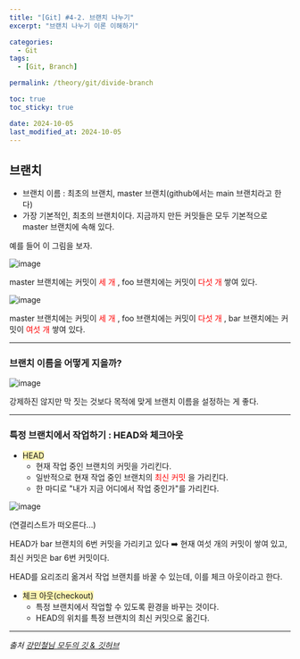 ```yaml
---
title: "[Git] #4-2. 브랜치 나누기"
excerpt: "브랜치 나누기 이론 이해하기"

categories:
  - Git
tags:
  - [Git, Branch]

permalink: /theory/git/divide-branch

toc: true
toc_sticky: true

date: 2024-10-05
last_modified_at: 2024-10-05
---
```


## 브랜치

- 브랜치 이름 : 최초의 브랜치, master 브랜치(github에서는 main 브랜치라고 한다)
- 가장 기본적인, 최초의 브랜치이다. 지금까지 만든 커밋들은 모두 기본적으로 master 브랜치에 속해 있다.


예를 들어 이 그림을 보자. 

![image](https://github.com/user-attachments/assets/5ac5c824-d4d4-4e88-b3a7-f327529c7f3d)

master 브랜치에는 커밋이 <span style="color:red"> 세 개 </span>, foo 브랜치에는 커밋이 <span style="color:red"> 다섯 개 </span> 쌓여 있다.

![image](https://github.com/user-attachments/assets/18352b97-9dfb-47b8-9314-8af35de2a616)

master 브랜치에는 커밋이 <span style="color:red"> 세 개 </span>, foo 브랜치에는 커밋이 <span style="color:red"> 다섯 개 </span>, bar 브랜치에는 커밋이 <span style="color:red"> 여섯 개 </span> 쌓여 있다.

---

### 브랜치 이름을 어떻게 지을까? 

![image](https://github.com/user-attachments/assets/d72cf3a0-cbbb-4624-9140-b4814aadba46)

강제하진 않지만 막 짓는 것보다 목적에 맞게 브랜치 이름을 설정하는 게 좋다.

---

### 특정 브랜치에서 작업하기 : HEAD와 체크아웃

- <span style="background-color:#fff5b1"> HEAD </span>
  - 현재 작업 중인 브랜치의 커밋을 가리킨다.
  - 일반적으로 현재 작업 중인 브랜치의 <span style="color:red"> 최신 커밋 </span>을 가리킨다.
  - 한 마디로 "내가 지금 어디에서 작업 중인가"를 가리킨다.

![image](https://github.com/user-attachments/assets/51ae9af8-b3bf-4671-af69-c55b8b6b99c4)

(연결리스트가 떠오른다...)

HEAD가 bar 브랜치의 6번 커밋을 가리키고 있다 ➡️ 현재 여섯 개의 커밋이 쌓여 있고, 최신 커밋은 bar 6번 커밋이다.

HEAD를 요리조리 옮겨서 작업 브랜치를 바꿀 수 있는데, 이를 체크 아웃이라고 한다.


- <span style="background-color:#fff5b1"> 체크 아웃(checkout) </span>
  - 특정 브랜치에서 작업할 수 있도록 환경을 바꾸는 것이다.
  - HEAD의 위치를 특정 브랜치의 최신 커밋으로 옮긴다.

--- 

*출처*
*[강민철님 모두의 깃 & 깃허브](https://www.inflearn.com/course/%EB%AA%A8%EB%91%90%EC%9D%98-%EA%B9%83-%EA%B9%83%ED%97%88%EB%B8%8C)*